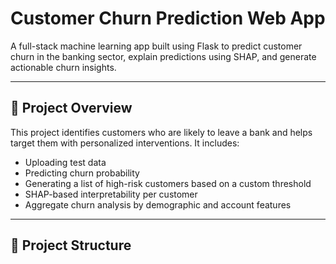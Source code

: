 # Customer Churn Prediction Web App

A full-stack machine learning app built using Flask to predict customer churn in the banking sector, explain predictions using SHAP, and generate actionable churn insights.

---

## 📌 Project Overview

This project identifies customers who are likely to leave a bank and helps target them with personalized interventions. It includes:

- Uploading test data
- Predicting churn probability
- Generating a list of high-risk customers based on a custom threshold
- SHAP-based interpretability per customer
- Aggregate churn analysis by demographic and account features

---

## 📂 Project Structure

